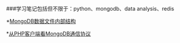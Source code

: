 ###学习笔记包括但不限于：python、mongodb、data analysis、redis

*[MongoDB数据文件内部结构](http://blog.nosqlfan.com/html/3515.html)

*[从PHP客户端看MongoDB通信协议](http://blog.nosqlfan.com/html/3996.html)
